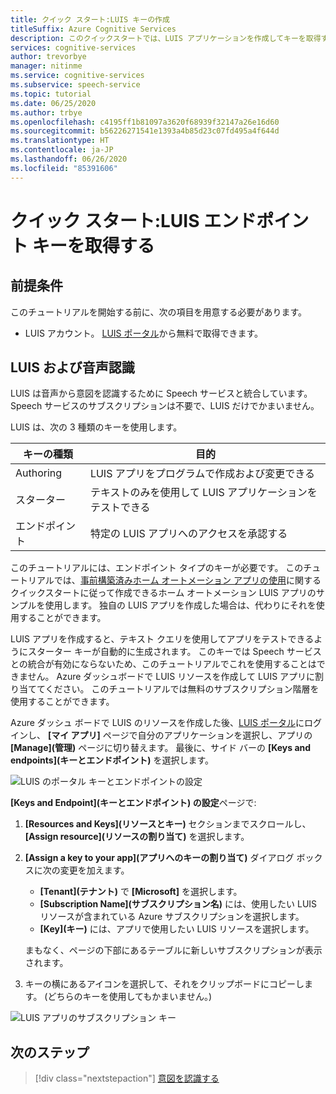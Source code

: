 ```yaml
---
title: クイック スタート:LUIS キーの作成
titleSuffix: Azure Cognitive Services
description: このクイックスタートでは、LUIS アプリケーションを作成してキーを取得する方法について説明します。
services: cognitive-services
author: trevorbye
manager: nitinme
ms.service: cognitive-services
ms.subservice: speech-service
ms.topic: tutorial
ms.date: 06/25/2020
ms.author: trbye
ms.openlocfilehash: c4195ff1b81097a3620f68939f32147a26e16d60
ms.sourcegitcommit: b56226271541e1393a4b85d23c07fd495a4f644d
ms.translationtype: HT
ms.contentlocale: ja-JP
ms.lasthandoff: 06/26/2020
ms.locfileid: "85391606"
---
```

# <a name="quickstart-getting-a-luis-endpoint-key"></a>クイック スタート:LUIS エンドポイント キーを取得する

## <a name="prerequisites"></a>前提条件

このチュートリアルを開始する前に、次の項目を用意する必要があります。

* LUIS アカウント。 [LUIS ポータル](https://www.luis.ai/home)から無料で取得できます。

## <a name="luis-and-speech"></a>LUIS および音声認識

LUIS は音声から意図を認識するために Speech サービスと統合しています。 Speech サービスのサブスクリプションは不要で、LUIS だけでかまいません。

LUIS は、次の 3 種類のキーを使用します。

|キーの種類|目的|
|--------|-------|
|Authoring|LUIS アプリをプログラムで作成および変更できる|
|スターター|テキストのみを使用して LUIS アプリケーションをテストできる|
|エンドポイント |特定の LUIS アプリへのアクセスを承認する|

このチュートリアルには、エンドポイント タイプのキーが必要です。 このチュートリアルでは、[事前構築済みホーム オートメーション アプリの使用](https://docs.microsoft.com/azure/cognitive-services/luis/luis-get-started-create-app)に関するクイックスタートに従って作成できるホーム オートメーション LUIS アプリのサンプルを使用します。 独自の LUIS アプリを作成した場合は、代わりにそれを使用することができます。

LUIS アプリを作成すると、テキスト クエリを使用してアプリをテストできるようにスターター キーが自動的に生成されます。 このキーでは Speech サービスとの統合が有効にならないため、このチュートリアルでこれを使用することはできません。 Azure ダッシュボードで LUIS リソースを作成して LUIS アプリに割り当ててください。 このチュートリアルでは無料のサブスクリプション階層を使用することができます。

Azure ダッシュ ボードで LUIS のリソースを作成した後、[LUIS ポータル](https://www.luis.ai/home)にログインし、 **[マイ アプリ]** ページで自分のアプリケーションを選択し、アプリの **[Manage]\(管理\)** ページに切り替えます。 最後に、サイド バーの **[Keys and endpoints]\(キーとエンドポイント\)** を選択します。

![LUIS のポータル キーとエンドポイントの設定](~/articles/cognitive-services/Speech-Service/media/sdk/luis-keys-endpoints-page.png)

**[Keys and Endpoint]\(キーとエンドポイント\) の設定**ページで:

1. **[Resources and Keys]\(リソースとキー\)** セクションまでスクロールし、 **[Assign resource]\(リソースの割り当て\)** を選択します。
1. **[Assign a key to your app]\(アプリへのキーの割り当て\)** ダイアログ ボックスに次の変更を加えます。

   * **[Tenant]\(テナント\)** で **[Microsoft]** を選択します。
   * **[Subscription Name]\(サブスクリプション名\)** には、使用したい LUIS リソースが含まれている Azure サブスクリプションを選択します。
   * **[Key]\(キー\)** には、アプリで使用したい LUIS リソースを選択します。

   まもなく、ページの下部にあるテーブルに新しいサブスクリプションが表示されます。

1. キーの横にあるアイコンを選択して、それをクリップボードにコピーします。 (どちらのキーを使用してもかまいません。)

![LUIS アプリのサブスクリプション キー](~/articles/cognitive-services/Speech-Service/media/sdk/luis-keys-assigned.png)


## <a name="next-steps"></a>次のステップ

> [!div class="nextstepaction"]
> [意図を認識する](~/articles/cognitive-services/Speech-Service/quickstarts/intent-recognition.md)

